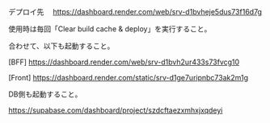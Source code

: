 デプロイ先
　https://dashboard.render.com/web/srv-d1bvheje5dus73f16d7g

使用時は毎回「Clear build cache & deploy」を実行すること。

合わせて、以下も起動すること。

[BFF] https://dashboard.render.com/web/srv-d1bvh2ur433s73fvcg10

[Front] https://dashboard.render.com/static/srv-d1ge7uripnbc73ak2m1g

DB側も起動すること。

https://supabase.com/dashboard/project/szdcftaezxmhxjxqdeyi
